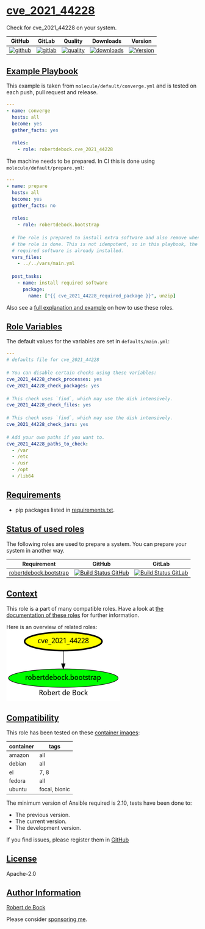 # [cve_2021_44228](#cve_2021_44228)

Check for cve_2021_44228 on your system.

|GitHub|GitLab|Quality|Downloads|Version|
|------|------|-------|---------|-------|
|[![github](https://github.com/robertdebock/ansible-role-cve_2021_44228/workflows/Ansible%20Molecule/badge.svg)](https://github.com/robertdebock/ansible-role-cve_2021_44228/actions)|[![gitlab](https://gitlab.com/robertdebock/ansible-role-cve_2021_44228/badges/master/pipeline.svg)](https://gitlab.com/robertdebock/ansible-role-cve_2021_44228)|[![quality](https://img.shields.io/ansible/quality/)](https://galaxy.ansible.com/robertdebock/cve_2021_44228)|[![downloads](https://img.shields.io/ansible/role/d/)](https://galaxy.ansible.com/robertdebock/cve_2021_44228)|[![Version](https://img.shields.io/github/release/robertdebock/ansible-role-cve_2021_44228.svg)](https://github.com/robertdebock/ansible-role-cve_2021_44228/releases/)|

## [Example Playbook](#example-playbook)

This example is taken from `molecule/default/converge.yml` and is tested on each push, pull request and release.
```yaml
---
- name: converge
  hosts: all
  become: yes
  gather_facts: yes

  roles:
    - role: robertdebock.cve_2021_44228
```

The machine needs to be prepared. In CI this is done using `molecule/default/prepare.yml`:
```yaml
---
- name: prepare
  hosts: all
  become: yes
  gather_facts: no

  roles:
    - role: robertdebock.bootstrap

  # The role is prepared to install extra software and also remove when
  # the role is done. This is not idempotent, so in this playbook, the
  # required software is already installed.
  vars_files:
    - ../../vars/main.yml

  post_tasks:
    - name: install required software
      package:
        name: ["{{ cve_2021_44228_required_package }}", unzip]
```

Also see a [full explanation and example](https://robertdebock.nl/how-to-use-these-roles.html) on how to use these roles.

## [Role Variables](#role-variables)

The default values for the variables are set in `defaults/main.yml`:
```yaml
---
# defaults file for cve_2021_44228

# You can disable certain checks using these variables:
cve_2021_44228_check_processes: yes
cve_2021_44228_check_packages: yes

# This check uses `find`, which may use the disk intensively.
cve_2021_44228_check_files: yes

# This check uses `find`, which may use the disk intensively.
cve_2021_44228_check_jars: yes

# Add your own paths if you want to.
cve_2021_44228_paths_to_check:
  - /var
  - /etc
  - /usr
  - /opt
  - /lib64
```

## [Requirements](#requirements)

- pip packages listed in [requirements.txt](https://github.com/robertdebock/ansible-role-cve_2021_44228/blob/master/requirements.txt).

## [Status of used roles](#status-of-requirements)

The following roles are used to prepare a system. You can prepare your system in another way.

| Requirement | GitHub | GitLab |
|-------------|--------|--------|
|[robertdebock.bootstrap](https://galaxy.ansible.com/robertdebock/bootstrap)|[![Build Status GitHub](https://github.com/robertdebock/ansible-role-bootstrap/workflows/Ansible%20Molecule/badge.svg)](https://github.com/robertdebock/ansible-role-bootstrap/actions)|[![Build Status GitLab ](https://gitlab.com/robertdebock/ansible-role-bootstrap/badges/master/pipeline.svg)](https://gitlab.com/robertdebock/ansible-role-bootstrap)|

## [Context](#context)

This role is a part of many compatible roles. Have a look at [the documentation of these roles](https://robertdebock.nl/) for further information.

Here is an overview of related roles:
![dependencies](https://raw.githubusercontent.com/robertdebock/ansible-role-cve_2021_44228/png/requirements.png "Dependencies")

## [Compatibility](#compatibility)

This role has been tested on these [container images](https://hub.docker.com/u/robertdebock):

|container|tags|
|---------|----|
|amazon|all|
|debian|all|
|el|7, 8|
|fedora|all|
|ubuntu|focal, bionic|

The minimum version of Ansible required is 2.10, tests have been done to:

- The previous version.
- The current version.
- The development version.



If you find issues, please register them in [GitHub](https://github.com/robertdebock/ansible-role-cve_2021_44228/issues)

## [License](#license)

Apache-2.0

## [Author Information](#author-information)

[Robert de Bock](https://robertdebock.nl/)

Please consider [sponsoring me](https://github.com/sponsors/robertdebock).
